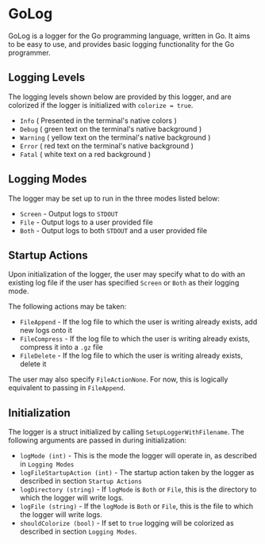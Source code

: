 # GoLog

GoLog is a logger for the Go programming language, written in Go. It aims to be easy to use, and provides basic
logging functionality for the Go programmer.

## Logging Levels

The logging levels shown below are provided by this logger, and are colorized if the logger is initialized with 
`colorize = true`.

+ `Info`    ( Presented in the terminal's native colors )
+ `Debug`   ( green text on the terminal's native background )
+ `Warning` ( yellow text on the terminal's native background )
+ `Error`   ( red text on the terminal's native background )
+ `Fatal`   ( white text on a red background )

## Logging Modes

The logger may be set up to run in the three modes listed below:

+ `Screen` - Output logs to `STDOUT`
+ `File`   - Output logs to a user provided file
+ `Both`   - Output logs to both `STDOUT` and a user provided file

## Startup Actions

Upon initialization of the logger, the user may specify what to do with an existing log file if the user has specified 
`Screen` or `Both` as their logging mode.

The following actions may be taken:

+ `FileAppend`   - If the log file to which the user is writing already exists, add new logs onto it
+ `FileCompress` - If the log file to which the user is writing already exists, compress it into a `.gz` file
+ `FileDelete`   - If the log file to which the user is writing already exists, delete it

The user may also specify `FileActionNone`. For now, this is logically equivalent to passing in `FileAppend`. 

## Initialization

The logger is a struct initialized by calling `SetupLoggerWithFilename`.
The following arguments are passed in during initialization:

+ `logMode (int)` - This is the mode the logger will operate in, as described in `Logging Modes`
+ `logFileStartupAction (int)` - The startup action taken by the logger as described in section `Startup Actions`
+ `logDirectory (string)` - If `logMode` is `Both` or `File`, this is the directory to which the logger will write logs.
+ `logFile (string)` - If the `logMode` is `Both` or `File`, this is the file to which the logger will write logs.
+ `shouldColorize (bool)` - If set to `true` logging will be colorized as described in section `Logging Modes`.
